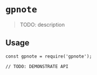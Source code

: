 # `gpnote`

> TODO: description

## Usage

```
const gpnote = require('gpnote');

// TODO: DEMONSTRATE API
```
